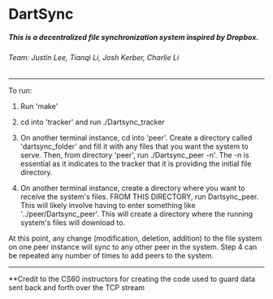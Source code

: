 # DartSync

##### This is a decentralized file synchronization system inspired by Dropbox.

###### Team: Justin Lee, Tianqi Li, Josh Kerber, Charlie Li

___

To run:

1. Run 'make'

2. cd into 'tracker' and run ./Dartsync_tracker

3. On another terminal instance, cd into 'peer'. Create a directory called 'dartsync_folder' and fill it with any files
that you want the system to serve. Then, from directory 'peer', run ./Dartsync_peer -n'. The -n is essential as it indicates to the tracker that
it is providing the initial file directory.

4. On another terminal instance, create a directory where you want to receive the system's files. FROM THIS DIRECTORY, run Dartsync_peer.
This will likely involve having to enter something like '../peer/Dartsync_peer'. This will create a directory where the running system's files
will download to.

At this point, any change (modification, deletion, addition) to the file system on one peer instance will sync to any other peer in the system.
Step 4 can be repeated any number of times to add peers to the system.

***

**Credit to the CS60 instructors for creating the code used to guard data sent back and forth over the TCP stream
